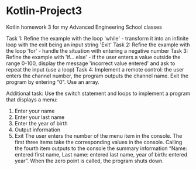 # Kotlin-Project3
Kotlin homework 3 for my Advanced Engineering School classes

Task 1: Refine the example with the loop 'while' - transform it into an infinite loop with the exit being an input string 'Exit'
Task 2: Refine the example with the loop 'for' - handle the situation with entering a negative number
Task 3: Refine the example with 'if… else' - if the user enters a value outside the range 0-100, display the message 'incorrect value entered' 
and ask to repeat the input (use a loop)
Task 4: Implement a remote control: the user enters the channel number, the program outputs the channel name. Exit the program by entering “0". Use an array.

Additional task:
Use the switch statement and loops to implement a program that displays a menu:
1. Enter your name
2. Enter your last name
3. Enter the year of birth
4. Output information
0. Exit
The user enters the number of the menu item in the console.
The first three items take the corresponding values in the console. Calling the fourth item outputs to the console the summary information 
“Name: entered first name, Last name: entered last name, year of birth: entered year”.
When the zero point is called, the program shuts down.

